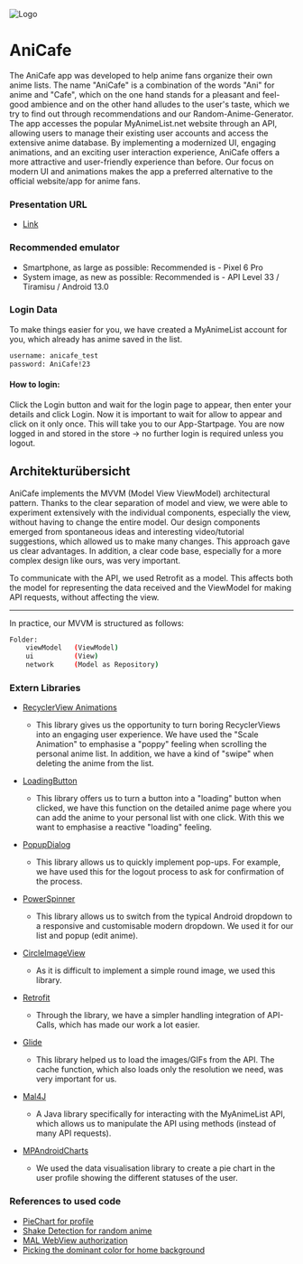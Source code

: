 
![Logo](https://i.ibb.co/B36Kfcj/Group-395.png)


# AniCafe


The AniCafe app was developed to help anime fans organize their own anime lists. The name "AniCafe" is a combination of the words "Ani" for anime and "Cafe", which on the one hand stands for a pleasant and feel-good ambience and on the other hand alludes to the user's taste, which we try to find out through recommendations and our Random-Anime-Generator.
The app accesses the popular MyAnimeList.net website through an API, allowing users to manage their existing user accounts and access the extensive anime database. By implementing a modernized UI, engaging animations, and an exciting user interaction experience, AniCafe offers a more attractive and user-friendly experience than before. Our focus on modern UI and animations makes the app a preferred alternative to the official website/app for anime fans.
### Presentation URL
- [Link](https://www.canva.com/design/DAFoW_BgT1A/DvgGm6A8IRAzYWuW0wwYAA/edit?utm_content=DAFoW_BgT1A&utm_campaign=designshare&utm_medium=link2&utm_source=sharebutton)
### Recommended emulator
- Smartphone, as large as possible: Recommended is - Pixel 6 Pro
- System image, as new as possible: Recommended is - API Level 33 / Tiramisu / Android 13.0
  
### Login Data
To make things easier for you, we have created a MyAnimeList account for you, which already has anime saved in the list.

```bash
username: anicafe_test
password: AniCafe!23
```

#### How to login:
Click the Login button and wait for the login page to appear, then enter your details and click Login. Now it is important to wait for allow to appear and click on it only once. This will take you to our App-Startpage. You are now logged in and stored in the store -> no further login is required unless you logout. 


## Architekturübersicht
AniCafe implements the MVVM (Model View ViewModel) architectural pattern. Thanks to the clear separation of model and view, we were able to experiment extensively with the individual components, especially the view, without having to change the entire model. Our design components emerged from spontaneous ideas and interesting video/tutorial suggestions, which allowed us to make many changes. This approach gave us clear advantages. In addition, a clear code base, especially for a more complex design like ours, was very important.

To communicate with the API, we used Retrofit as a model. This affects both the model for representing the data received and the ViewModel for making API requests, without affecting the view.

---

In practice, our MVVM is structured as follows:

```bash
Folder:
    viewModel   (ViewModel)
    ui          (View)
    network     (Model as Repository)
```
### Extern Libraries

- [RecyclerView Animations](https://github.com/wasabeef/recyclerview-animators)
    - This library gives us the opportunity to turn boring RecyclerViews into an engaging user experience. We have used the "Scale Animation" to emphasise a "poppy" feeling when scrolling the personal anime list. In addition, we have a kind of "swipe" when deleting the anime from the list.

- [LoadingButton](https://github.com/leandroBorgesFerreira/LoadingButtonAndroid)
    - This library offers us to turn a button into a "loading" button when clicked, we have this function on the detailed anime page where you can add the anime to your personal list with one click. With this we want to emphasise a reactive "loading" feeling.

- [PopupDialog](https://github.com/wasabeef/recyclerview-animators)
    - This library allows us to quickly implement pop-ups. For example, we have used this for the logout process to ask for confirmation of the process.

- [PowerSpinner](https://github.com/skydoves/PowerSpinner)
    - This library allows us to switch from the typical Android dropdown to a responsive and customisable modern dropdown. We used it for our list and popup (edit anime).

- [CircleImageView](https://github.com/hdodenhof/CircleImageView)
    - As it is difficult to implement a simple round image, we used this library.

- [Retrofit](https://github.com/square/retrofit)
    - Through the library, we have a simpler handling integration of API-Calls, which has made our work a lot easier.

- [Glide](https://github.com/bumptech/glide)
    - This library helped us to load the images/GIFs from the API. The cache function, which also loads only the resolution we need, was very important for us.

- [Mal4J](https://github.com/KatsuteDev/Mal4J)
    - A Java library specifically for interacting with the MyAnimeList API, which allows us to manipulate the API using methods (instead of many API requests).

- [MPAndroidCharts](https://github.com/PhilJay/MPAndroidChart)
    - We used the data visualisation library to create a pie chart in the user profile showing the different statuses of the user.
### References to used code

- [PieChart for profile](https://youtu.be/fsVdzURuo_Y)
- [Shake Detection for random anime](https://youtu.be/fPa9Sev7il8)
- [MAL WebView authorization](https://stackoverflow.com/questions/69686648/oauth2-authorization-to-my-anime-list-not-working)
- [Picking the dominant color for home background](https://stackoverflow.com/questions/8471236/finding-the-dominant-color-of-an-image-in-an-android-drawable) 
